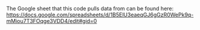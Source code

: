 The Google sheet that this code pulls data from can be found here:
https://docs.google.com/spreadsheets/d/1B5ElU3eaeqGJ6gGzR0WePk9q-mMiou7T3FOqge3VDD4/edit#gid=0
